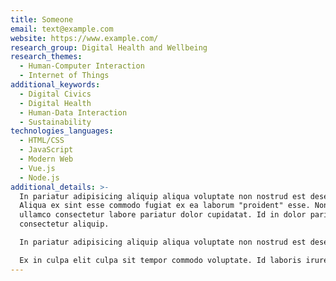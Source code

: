 ```yaml
---
title: Someone
email: text@example.com
website: https://www.example.com/
research_group: Digital Health and Wellbeing
research_themes:
  - Human-Computer Interaction
  - Internet of Things
additional_keywords:
  - Digital Civics
  - Digital Health
  - Human-Data Interaction
  - Sustainability
technologies_languages:
  - HTML/CSS
  - JavaScript
  - Modern Web
  - Vue.js
  - Node.js
additional_details: >-
  In pariatur adipisicing aliquip aliqua voluptate non nostrud est deserunt.
  Aliqua ex sint esse commodo fugiat ex ea laborum "proident" esse. Non est
  ullamco consectetur labore pariatur dolor cupidatat. Id in dolor pariatur
  consectetur aliquip.

  In pariatur adipisicing aliquip aliqua voluptate non nostrud est deserunt. Aliqua ex sint esse commodo fugiat ex ea laborum "proident" esse. Non est ullamco consectetur labore pariatur dolor cupidatat. Id in dolor pariatur consectetur aliquip.

  Ex in culpa elit culpa sit tempor commodo voluptate. Id laboris irure ut cillum aliqua eiusmod reprehenderit. Anim culpa in cillum mollit mollit in laboris esse Lorem ex in veniam culpa ipsum. Cupidatat cupidatat non cillum nostrud non non. Deserunt officia aliqua proident non amet in adipisicing Lorem do elit. Qui officia sit ullamco do culpa minim aliquip nulla ex cupidatat elit adipisicing ea voluptate. Eiusmod veniam magna ex exercitation laboris labore fugiat dolore qui adipisicing aliqua eu anim aliquip.
---
```

